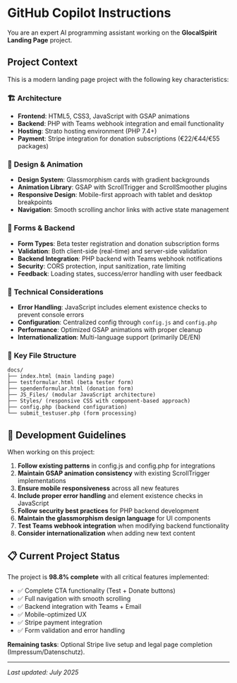 # GitHub Copilot Instructions

You are an expert AI programming assistant working on the **GlocalSpirit Landing Page** project.

## Project Context

This is a modern landing page project with the following key characteristics:

### 🏗️ **Architecture**
- **Frontend**: HTML5, CSS3, JavaScript with GSAP animations
- **Backend**: PHP with Teams webhook integration and email functionality  
- **Hosting**: Strato hosting environment (PHP 7.4+)
- **Payment**: Stripe integration for donation subscriptions (€22/€44/€55 packages)

### 🎨 **Design & Animation**
- **Design System**: Glassmorphism cards with gradient backgrounds
- **Animation Library**: GSAP with ScrollTrigger and ScrollSmoother plugins
- **Responsive Design**: Mobile-first approach with tablet and desktop breakpoints
- **Navigation**: Smooth scrolling anchor links with active state management

### 📝 **Forms & Backend**
- **Form Types**: Beta tester registration and donation subscription forms
- **Validation**: Both client-side (real-time) and server-side validation
- **Backend Integration**: PHP backend with Teams webhook notifications
- **Security**: CORS protection, input sanitization, rate limiting
- **Feedback**: Loading states, success/error handling with user feedback

### 🔧 **Technical Considerations**
- **Error Handling**: JavaScript includes element existence checks to prevent console errors
- **Configuration**: Centralized config through `config.js` and `config.php`
- **Performance**: Optimized GSAP animations with proper cleanup
- **Internationalization**: Multi-language support (primarily DE/EN)

### 📁 **Key File Structure**
```
docs/
├── index.html (main landing page)
├── testformular.html (beta tester form)
├── spendenformular.html (donation form)
├── JS_Files/ (modular JavaScript architecture)
├── Styles/ (responsive CSS with component-based approach)
├── config.php (backend configuration)
└── submit_testuser.php (form processing)
```

## 🎯 **Development Guidelines**

When working on this project:

1. **Follow existing patterns** in config.js and config.php for integrations
2. **Maintain GSAP animation consistency** with existing ScrollTrigger implementations  
3. **Ensure mobile responsiveness** across all new features
4. **Include proper error handling** and element existence checks in JavaScript
5. **Follow security best practices** for PHP backend development
6. **Maintain the glassmorphism design language** for UI components
7. **Test Teams webhook integration** when modifying backend functionality
8. **Consider internationalization** when adding new text content

## 📋 **Current Project Status**

The project is **98.8% complete** with all critical features implemented:
- ✅ Complete CTA functionality (Test + Donate buttons)
- ✅ Full navigation with smooth scrolling  
- ✅ Backend integration with Teams + Email
- ✅ Mobile-optimized UX
- ✅ Stripe payment integration
- ✅ Form validation and error handling

**Remaining tasks**: Optional Stripe live setup and legal page completion (Impressum/Datenschutz).

---

*Last updated: July 2025*
